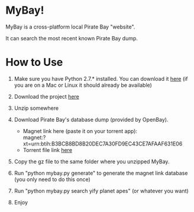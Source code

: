 MyBay!
====

MyBay is a cross-platform local Pirate Bay "website".

It can search the most recent known Pirate Bay dump.

How to Use
====

1. Make sure you have Python 2.7.* installed. You can download it [here](https://www.python.org/downloads/) (if you are on a Mac or Linux it
   should already be available)

2. Download the project [here](https://github.com/mybay/mybay/archive/master.zip)

3. Unzip somewhere

5. Download Pirate Bay's database dump (provided by OpenBay). 
   - Magnet link here (paste it on your torrent app):<br>
     magnet:?xt=urn:btih:B3BCB8BD8B20DEC7A30FD9EC43CE7AFAAF631E06
   - Torrent file link [here](http://openbay.isohunt.to/files/openbay-db-dump.torrent)

6. Copy the gz file to the same folder where you unzipped MyBay.

7. Run "python mybay.py generate" to generate the magnet link database (you only need to do this once)

8. Run "python mybay.py search yify planet apes" (or whatever you want)

9. Enjoy

